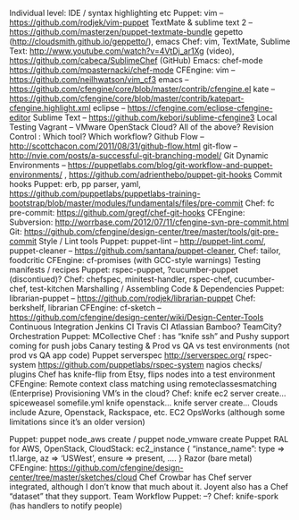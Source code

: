 Individual level: IDE / syntax highlighting etc
Puppet:
vim – https://github.com/rodjek/vim-puppet
TextMate & sublime text 2 – https://github.com/masterzen/puppet-textmate-bundle
gepetto (http://cloudsmith.github.io/geppetto/),
emacs
Chef:
vim,
TextMate,
Sublime Text: http://www.youtube.com/watch?v=4VtDj_ar1Xg (video), https://github.com/cabeca/SublimeChef (GitHub)
Emacs: chef-mode https://github.com/mpasternacki/chef-mode
CFEngine:
vim – https://github.com/neilhwatson/vim_cf3
emacs – https://github.com/cfengine/core/blob/master/contrib/cfengine.el
kate – https://github.com/cfengine/core/blob/master/contrib/katepart-cfengine.highlight.xml
eclipse – https://cfengine.com/eclipse-cfengine-editor
Sublime Text – https://github.com/kebori/sublime-cfengine3
Local Testing
Vagrant –
VMware
OpenStack
Cloud?
All of the above?
Revision Control : Which tool? Which workflow?
Github Flow – http://scottchacon.com/2011/08/31/github-flow.html
git-flow – http://nvie.com/posts/a-successful-git-branching-model/
Git Dynamic Environments –
https://puppetlabs.com/blog/git-workflow-and-puppet-environments/ ,
https://github.com/adrienthebo/puppet-git-hooks
Commit hooks
Puppet:
erb,
pp parser,
yaml, https://github.com/puppetlabs/puppetlabs-training-bootstrap/blob/master/modules/fundamentals/files/pre-commit
Chef:
fc pre-commit: https://github.com/gregf/chef-git-hooks
CFEngine:
Subversion: http://worrbase.com/2012/07/11/cfengine-svn-pre-commit.html
Git: https://github.com/cfengine/design-center/tree/master/tools/git-pre-commit
Style / Lint tools
Puppet:
puppet-lint – http://puppet-lint.com/,
puppet-cleaner – https://github.com/santana/puppet-cleaner,
Chef:
tailor,
foodcritic
CFEngine:
cf-promises (with GCC-style warnings)
Testing manifests / recipes
Puppet:
rspec-puppet,
?cucumber-puppet (discontiued)?
Chef:
chefspec,
minitest-handler,
rspec-chef,
cucumber-chef,
test-kitchen
Marshalling / Assembling Code & Dependencies
Puppet:
librarian-puppet – https://github.com/rodjek/librarian-puppet
Chef:
berkshelf,
librarian
CFEngine:
cf-sketch – https://github.com/cfengine/design-center/wiki/Design-Center-Tools
Continuous Integration
Jenkins CI
Travis CI
Atlassian Bamboo?
TeamCity?
Orchestration
Puppet:
MCollective
Chef :
has “knife ssh” and Pushy support coming for push jobs
Canary testing & Prod vs QA vs test environments (not prod vs QA app code)
Puppet
serverspec http://serverspec.org/
rspec-system https://github.com/puppetlabs/rspec-system
nagios checks/ plugins
Chef
has knife-flip from Etsy, flips nodes into a test environment
CFEngine:
Remote context class matching using remoteclassesmatching (Enterprise)
Provisioning VM’s in the cloud?
Chef:
knife ec2 server create…
spiceweasel somefile.yml
knife openstack…
knife server create…
Clouds include Azure, Openstack, Rackspace, etc. EC2 OpsWorks (although some limitations since it’s an older version)

Puppet:
puppet node_aws create / puppet node_vmware create
Puppet RAL for AWS, OpenStack, CloudStack: ec2_instance { “instance_name”: type => t1.large, az => ‘USWest’, ensure => present, …. }
Razor (bare metal)
CFEngine:
https://github.com/cfengine/design-center/tree/master/sketches/cloud
Chef
Crowbar has Chef server integrated, although I don’t know that much about it.
Joyent also has a Chef “dataset” that they support.
Team Workflow
Puppet: –?
Chef:
knife-spork (has handlers to notify people)
